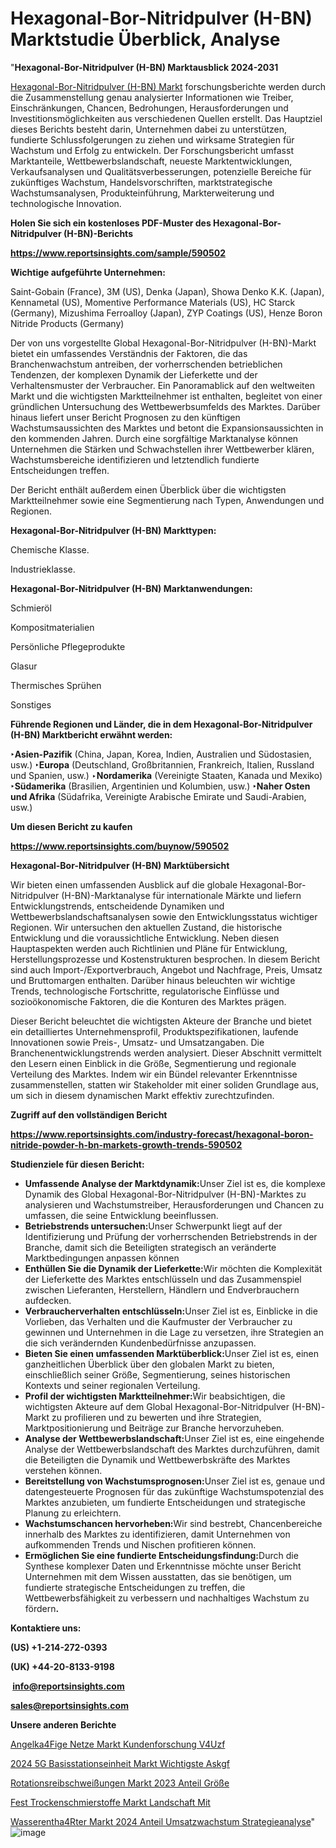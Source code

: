 # Hexagonal-Bor-Nitridpulver (H-BN) Marktstudie Überblick, Analyse

"<strong><b>Hexagonal-Bor-Nitridpulver (H-BN) Marktausblick 2024-2031</b></strong>

<a href=https://www.reportsinsights.com/sample/590502>Hexagonal-Bor-Nitridpulver (H-BN) Markt</a> forschungsberichte werden durch die Zusammenstellung genau analysierter Informationen wie Treiber, Einschränkungen, Chancen, Bedrohungen, Herausforderungen und Investitionsmöglichkeiten aus verschiedenen Quellen erstellt. Das Hauptziel dieses Berichts besteht darin, Unternehmen dabei zu unterstützen, fundierte Schlussfolgerungen zu ziehen und wirksame Strategien für Wachstum und Erfolg zu entwickeln. Der Forschungsbericht umfasst Marktanteile, Wettbewerbslandschaft, neueste Marktentwicklungen, Verkaufsanalysen und Qualitätsverbesserungen, potenzielle Bereiche für zukünftiges Wachstum, Handelsvorschriften, marktstrategische Wachstumsanalysen, Produkteinführung, Markterweiterung und technologische Innovation.

<strong><b>Holen Sie sich ein kostenloses PDF-Muster des Hexagonal-Bor-Nitridpulver (H-BN)-Berichts</b></strong>

<a href=https://www.reportsinsights.com/sample/590502><strong><u>https://www.reportsinsights.com/sample/590502</u></strong></a>

<strong>Wichtige aufgeführte Unternehmen:</strong>

Saint-Gobain (France), 3M (US), Denka (Japan), Showa Denko K.K. (Japan), Kennametal (US), Momentive Performance Materials (US), HC Starck (Germany), Mizushima Ferroalloy (Japan), ZYP Coatings (US), Henze Boron Nitride Products (Germany)

Der von uns vorgestellte Global Hexagonal-Bor-Nitridpulver (H-BN)-Markt bietet ein umfassendes Verständnis der Faktoren, die das Branchenwachstum antreiben, der vorherrschenden betrieblichen Tendenzen, der komplexen Dynamik der Lieferkette und der Verhaltensmuster der Verbraucher. Ein Panoramablick auf den weltweiten Markt und die wichtigsten Marktteilnehmer ist enthalten, begleitet von einer gründlichen Untersuchung des Wettbewerbsumfelds des Marktes. Darüber hinaus liefert unser Bericht Prognosen zu den künftigen Wachstumsaussichten des Marktes und betont die Expansionsaussichten in den kommenden Jahren. Durch eine sorgfältige Marktanalyse können Unternehmen die Stärken und Schwachstellen ihrer Wettbewerber klären, Wachstumsbereiche identifizieren und letztendlich fundierte Entscheidungen treffen.

Der Bericht enthält außerdem einen Überblick über die wichtigsten Marktteilnehmer sowie eine Segmentierung nach Typen, Anwendungen und Regionen.


<strong>Hexagonal-Bor-Nitridpulver (H-BN) Markttypen:</strong>

Chemische Klasse.

Industrieklasse.

<strong>Hexagonal-Bor-Nitridpulver (H-BN) Marktanwendungen:</strong>

Schmieröl

Kompositmaterialien

Persönliche Pflegeprodukte

Glasur

Thermisches Sprühen

Sonstiges

<strong><b>Führende Regionen und Länder, die in dem Hexagonal-Bor-Nitridpulver (H-BN) Marktbericht erwähnt werden:</b></strong>

<strong><b>‣Asien-Pazifik</b></strong> (China, Japan, Korea, Indien, Australien und Südostasien, usw.)
<strong><b>‣Europa</b></strong> (Deutschland, Großbritannien, Frankreich, Italien, Russland und Spanien, usw.)
‣<strong><b>Nordamerika</b></strong> (Vereinigte Staaten, Kanada und Mexiko)
<strong><b>‣Südamerika</b></strong> (Brasilien, Argentinien und Kolumbien, usw.)
<strong><b>‣Naher Osten und Afrika</b></strong> (Südafrika, Vereinigte Arabische Emirate und Saudi-Arabien, usw.)

<strong>Um diesen Bericht zu kaufen</strong>

<a href=https://www.reportsinsights.com/buynow/590502><strong><u>https://www.reportsinsights.com/buynow/590502</u></strong></a>

<strong>Hexagonal-Bor-Nitridpulver (H-BN) Marktübersicht</strong>

Wir bieten einen umfassenden Ausblick auf die globale Hexagonal-Bor-Nitridpulver (H-BN)-Marktanalyse für internationale Märkte und liefern Entwicklungstrends, entscheidende Dynamiken und Wettbewerbslandschaftsanalysen sowie den Entwicklungsstatus wichtiger Regionen. Wir untersuchen den aktuellen Zustand, die historische Entwicklung und die voraussichtliche Entwicklung. Neben diesen Hauptaspekten werden auch Richtlinien und Pläne für Entwicklung, Herstellungsprozesse und Kostenstrukturen besprochen. In diesem Bericht sind auch Import-/Exportverbrauch, Angebot und Nachfrage, Preis, Umsatz und Bruttomargen enthalten. Darüber hinaus beleuchten wir wichtige Trends, technologische Fortschritte, regulatorische Einflüsse und sozioökonomische Faktoren, die die Konturen des Marktes prägen.

Dieser Bericht beleuchtet die wichtigsten Akteure der Branche und bietet ein detailliertes Unternehmensprofil, Produktspezifikationen, laufende Innovationen sowie Preis-, Umsatz- und Umsatzangaben. Die Branchenentwicklungstrends werden analysiert. Dieser Abschnitt vermittelt den Lesern einen Einblick in die Größe, Segmentierung und regionale Verteilung des Marktes. Indem wir ein Bündel relevanter Erkenntnisse zusammenstellen, statten wir Stakeholder mit einer soliden Grundlage aus, um sich in diesem dynamischen Markt effektiv zurechtzufinden.

<strong>Zugriff auf den vollständigen Bericht</strong>

<a href=https://www.reportsinsights.com/industry-forecast/hexagonal-boron-nitride-powder-h-bn-markets-growth-trends-590502><strong>https://www.reportsinsights.com/industry-forecast/hexagonal-boron-nitride-powder-h-bn-markets-growth-trends-590502</strong></a>

<strong>Studienziele für diesen Bericht:</strong>
<ul>
  <li><strong>Umfassende Analyse der Marktdynamik:</strong>Unser Ziel ist es, die komplexe Dynamik des Global Hexagonal-Bor-Nitridpulver (H-BN)-Marktes zu analysieren und Wachstumstreiber, Herausforderungen und Chancen zu umfassen, die seine Entwicklung beeinflussen.</li>
  <li><strong>Betriebstrends untersuchen:</strong>Unser Schwerpunkt liegt auf der Identifizierung und Prüfung der vorherrschenden Betriebstrends in der Branche, damit sich die Beteiligten strategisch an veränderte Marktbedingungen anpassen können</li>
  <li><strong>Enthüllen Sie die Dynamik der Lieferkette:</strong>Wir möchten die Komplexität der Lieferkette des Marktes entschlüsseln und das Zusammenspiel zwischen Lieferanten, Herstellern, Händlern und Endverbrauchern aufdecken.</li>
  <li><strong>Verbraucherverhalten entschlüsseln:</strong>Unser Ziel ist es, Einblicke in die Vorlieben, das Verhalten und die Kaufmuster der Verbraucher zu gewinnen und Unternehmen in die Lage zu versetzen, ihre Strategien an die sich verändernden Kundenbedürfnisse anzupassen.</li>
  <li><strong>Bieten Sie einen umfassenden Marktüberblick:</strong>Unser Ziel ist es, einen ganzheitlichen Überblick über den globalen Markt zu bieten, einschließlich seiner Größe, Segmentierung, seines historischen Kontexts und seiner regionalen Verteilung.</li>
  <li><strong>Profil der wichtigsten Marktteilnehmer:</strong>Wir beabsichtigen, die wichtigsten Akteure auf dem Global Hexagonal-Bor-Nitridpulver (H-BN)-Markt zu profilieren und zu bewerten und ihre Strategien, Marktpositionierung und Beiträge zur Branche hervorzuheben.</li>
  <li><strong>Analyse der Wettbewerbslandschaft:</strong>Unser Ziel ist es, eine eingehende Analyse der Wettbewerbslandschaft des Marktes durchzuführen, damit die Beteiligten die Dynamik und Wettbewerbskräfte des Marktes verstehen können.</li>
  <li><strong>Bereitstellung von Wachstumsprognosen:</strong>Unser Ziel ist es, genaue und datengesteuerte Prognosen für das zukünftige Wachstumspotenzial des Marktes anzubieten, um fundierte Entscheidungen und strategische Planung zu erleichtern.</li>
  <li><strong>Wachstumschancen hervorheben:</strong>Wir sind bestrebt, Chancenbereiche innerhalb des Marktes zu identifizieren, damit Unternehmen von aufkommenden Trends und Nischen profitieren können.</li>
  <li><strong>Ermöglichen Sie eine fundierte Entscheidungsfindung:</strong>Durch die Synthese komplexer Daten und Erkenntnisse möchte unser Bericht Unternehmen mit dem Wissen ausstatten, das sie benötigen, um fundierte strategische Entscheidungen zu treffen, die Wettbewerbsfähigkeit zu verbessern und nachhaltiges Wachstum zu fördern<strong>.</strong></li>
</ul>
<strong>Kontaktiere uns:</strong>

<strong>(US) +1-214-272-0393</strong>

<strong>(UK) +44-20-8133-9198</strong>

<strong> </strong><a href=info@reportsinsights.com><strong><u>info@reportsinsights.com</u></strong></a>

<a href=sales@reportsinsights.com><strong><u>sales@reportsinsights.com</u></strong></a>

<strong>Unsere anderen Berichte</strong>

<a href=https://de.linkedin.com/pulse/angelk%C3%A4fige-netze-markt-kundenforschung-v4uzf/>Angelka4Fige Netze Markt Kundenforschung V4Uzf</a>

<a href=https://de.linkedin.com/pulse/2024-5g-basisstationseinheit-markt-wichtigste-askgf/>2024 5G Basisstationseinheit Markt Wichtigste Askgf</a>

<a href=https://de.linkedin.com/pulse/rotationsreibschweißungen-markt-2023-anteil-größe>Rotationsreibschweißungen Markt 2023 Anteil Größe</a>

<a href=https://de.linkedin.com/pulse/fest-trockenschmierstoffe-markt-landschaft-mit>Fest Trockenschmierstoffe Markt Landschaft Mit</a>

<a href=https://de.linkedin.com/pulse/wasserenth%C3%A4rter-markt-2024-anteil-umsatzwachstum-strategieanalyse/>Wasserentha4Rter Markt 2024 Anteil Umsatzwachstum Strategieanalyse</a>"
![image](https://github.com/Jaayaachit/RIGlobal/assets/158452289/07a01500-aa4b-4439-9b85-82a6daaaa255)
